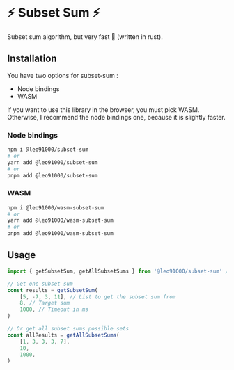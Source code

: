 # ⚡ Subset Sum ⚡

Subset sum algorithm, but very fast 🦀 (written in rust).

## Installation

You have two options for subset-sum :
- Node bindings
- WASM

If you want to use this library in the browser, you must pick WASM.
Otherwise, I recommend the node bindings one, because it is slightly faster.

### Node bindings

```bash
npm i @leo91000/subset-sum
# or
yarn add @leo91000/subset-sum
# or
pnpm add @leo91000/subset-sum
```

### WASM

```bash
npm i @leo91000/wasm-subset-sum
# or
yarn add @leo91000/wasm-subset-sum
# or
pnpm add @leo91000/wasm-subset-sum
```

## Usage

```ts
import { getSubsetSum, getAllSubsetSums } from '@leo91000/subset-sum' // or @leo91000/wasm-subset-sum

// Get one subset sum
const results = getSubsetSum(
    [5, -7, 3, 11], // List to get the subset sum from
    8, // Target sum
    1000, // Timeout in ms
)

// Or get all subset sums possible sets
const allResults = getAllSubsetSums(
    [1, 3, 3, 3, 7],
    10,
    1000,
)
```
